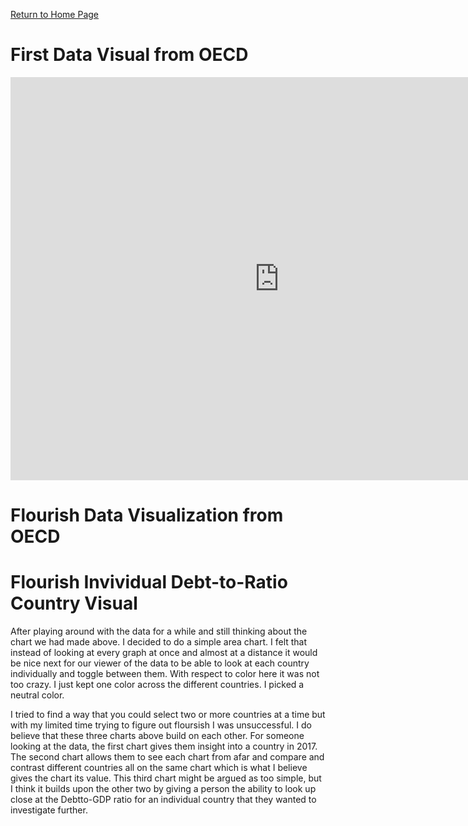 
[Return to Home Page](/README.md)
# First Data Visual from OECD
<iframe src="https://data.oecd.org/chart/6BmB" width="860" height="645" style="border: 0" mozallowfullscreen="true" webkitallowfullscreen="true" allowfullscreen="true"><a href="https://data.oecd.org/chart/6BmB" target="_blank">OECD Chart: General government debt, Total, % of GDP, Annual, 2017</a></iframe>

# Flourish Data Visualization from OECD
<div class="flourish-embed flourish-chart" data-src="visualisation/8567533"><script src="https://public.flourish.studio/resources/embed.js"></script></div>

# Flourish Invividual Debt-to-Ratio Country Visual
After playing around with the data for a while and still thinking about the chart we had made above. I decided to do a simple area chart.
I felt that instead of looking at every graph at once and almost at a distance it would be nice next for our viewer of the data to be able 
to look at each country individually and toggle between them. With respect to color here it was not too crazy. I just kept one color across the 
different countries. I picked a neutral color. 

I tried to find a way that you could select two or more countries at a time but with my limited time trying to figure out floursish I was unsuccessful.
I do believe that these three charts above build on each other. For someone looking at the data, the first chart gives them insight into a country in 2017.
The second chart allows them to see each chart from afar and compare and contrast different countries all on the same chart which is what I believe gives
the chart its value. This third chart might be argued as too simple, but I think it builds upon the other two by giving a person the ability to look up
close at the Debtto-GDP ratio for an individual country that they wanted to investigate further. 

<div class="flourish-embed flourish-chart" data-src="visualisation/8567733"><script src="https://public.flourish.studio/resources/embed.js"></script></div>
